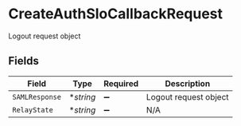 # CreateAuthSloCallbackRequest

Logout request object


## Fields

| Field                 | Type                  | Required              | Description           |
| --------------------- | --------------------- | --------------------- | --------------------- |
| `SAMLResponse`        | **string*             | :heavy_minus_sign:    | Logout request object |
| `RelayState`          | **string*             | :heavy_minus_sign:    | N/A                   |
